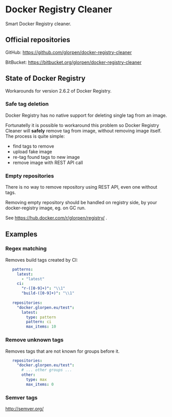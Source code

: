 # Docker Registry Cleaner

Smart Docker Registry cleaner.

## Official repositories

GitHub: https://github.com/glorpen/docker-registry-cleaner

BitBucket: https://bitbucket.org/glorpen/docker-registry-cleaner

## State of Docker Registry

Workarounds for version 2.6.2 of Docker Registry.

### Safe tag deletion

Docker Registry has no native support for deleting single tag from an image.

Fortunatelly it is possible to workaround this problem so Docker Registry Cleaner will **safely** remove tag from image, without removing image itself.
The process is quite simple:

- find tags to remove
- upload fake image
- re-tag found tags to new image
- remove image with REST API call

### Empty repositories

There is no way to remove repository using REST API, even one without tags.

Removing empty repository should be handled on registry side, by your docker-registry image, eg. on GC run.

See https://hub.docker.com/r/glorpen/registry/ .

## Examples

### Regex matching

Removes build tags created by CI:


```yaml
   patterns:
     latest:
       - "latest"
     ci:
       "r-([0-9]+)": "\\1"
       "build-([0-9]+)": "\\1"
   
   repositories:
     "docker.glorpen.eu/test":
       latest:
         type: pattern
         pattern: ci
         max_items: 10
```

### Remove unknown tags

Removes tags that are not known for groups before it.

```yaml
   repositories:
     "docker.glorpen.eu/test":
       # ... other groups ...
       other:
         type: max
         max_items: 0
```

### Semver tags

http://semver.org/
